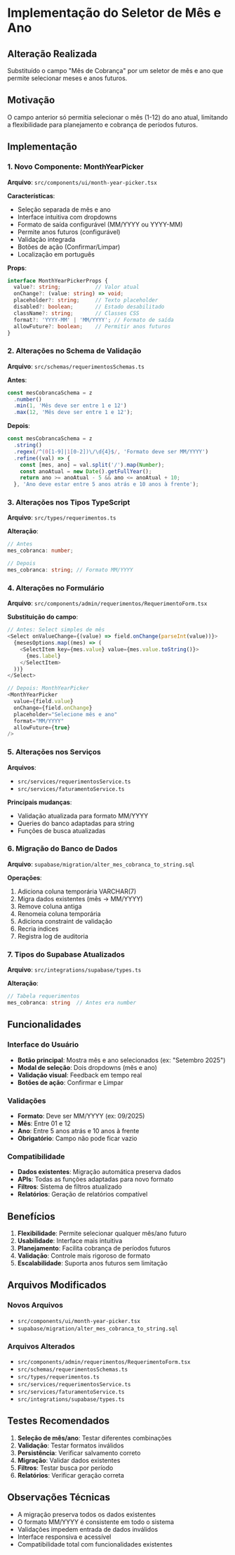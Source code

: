 # Implementação do Seletor de Mês e Ano

## Alteração Realizada

Substituído o campo "Mês de Cobrança" por um seletor de mês e ano que permite selecionar meses e anos futuros.

## Motivação

O campo anterior só permitia selecionar o mês (1-12) do ano atual, limitando a flexibilidade para planejamento e cobrança de períodos futuros.

## Implementação

### 1. Novo Componente: MonthYearPicker

**Arquivo**: `src/components/ui/month-year-picker.tsx`

**Características**:
- Seleção separada de mês e ano
- Interface intuitiva com dropdowns
- Formato de saída configurável (MM/YYYY ou YYYY-MM)
- Permite anos futuros (configurável)
- Validação integrada
- Botões de ação (Confirmar/Limpar)
- Localização em português

**Props**:
```typescript
interface MonthYearPickerProps {
  value?: string;           // Valor atual
  onChange?: (value: string) => void;
  placeholder?: string;     // Texto placeholder
  disabled?: boolean;       // Estado desabilitado
  className?: string;       // Classes CSS
  format?: 'YYYY-MM' | 'MM/YYYY'; // Formato de saída
  allowFuture?: boolean;    // Permitir anos futuros
}
```

### 2. Alterações no Schema de Validação

**Arquivo**: `src/schemas/requerimentosSchemas.ts`

**Antes**:
```typescript
const mesCobrancaSchema = z
  .number()
  .min(1, 'Mês deve ser entre 1 e 12')
  .max(12, 'Mês deve ser entre 1 e 12');
```

**Depois**:
```typescript
const mesCobrancaSchema = z
  .string()
  .regex(/^(0[1-9]|1[0-2])\/\d{4}$/, 'Formato deve ser MM/YYYY')
  .refine((val) => {
    const [mes, ano] = val.split('/').map(Number);
    const anoAtual = new Date().getFullYear();
    return ano >= anoAtual - 5 && ano <= anoAtual + 10;
  }, 'Ano deve estar entre 5 anos atrás e 10 anos à frente');
```

### 3. Alterações nos Tipos TypeScript

**Arquivo**: `src/types/requerimentos.ts`

**Alteração**:
```typescript
// Antes
mes_cobranca: number;

// Depois  
mes_cobranca: string; // Formato MM/YYYY
```

### 4. Alterações no Formulário

**Arquivo**: `src/components/admin/requerimentos/RequerimentoForm.tsx`

**Substituição do campo**:
```typescript
// Antes: Select simples de mês
<Select onValueChange={(value) => field.onChange(parseInt(value))}>
  {mesesOptions.map((mes) => (
    <SelectItem key={mes.value} value={mes.value.toString()}>
      {mes.label}
    </SelectItem>
  ))}
</Select>

// Depois: MonthYearPicker
<MonthYearPicker
  value={field.value}
  onChange={field.onChange}
  placeholder="Selecione mês e ano"
  format="MM/YYYY"
  allowFuture={true}
/>
```

### 5. Alterações nos Serviços

**Arquivos**: 
- `src/services/requerimentosService.ts`
- `src/services/faturamentoService.ts`

**Principais mudanças**:
- Validação atualizada para formato MM/YYYY
- Queries do banco adaptadas para string
- Funções de busca atualizadas

### 6. Migração do Banco de Dados

**Arquivo**: `supabase/migration/alter_mes_cobranca_to_string.sql`

**Operações**:
1. Adiciona coluna temporária VARCHAR(7)
2. Migra dados existentes (mês → MM/YYYY)
3. Remove coluna antiga
4. Renomeia coluna temporária
5. Adiciona constraint de validação
6. Recria índices
7. Registra log de auditoria

### 7. Tipos do Supabase Atualizados

**Arquivo**: `src/integrations/supabase/types.ts`

**Alteração**:
```typescript
// Tabela requerimentos
mes_cobranca: string  // Antes era number
```

## Funcionalidades

### Interface do Usuário
- **Botão principal**: Mostra mês e ano selecionados (ex: "Setembro 2025")
- **Modal de seleção**: Dois dropdowns (mês e ano)
- **Validação visual**: Feedback em tempo real
- **Botões de ação**: Confirmar e Limpar

### Validações
- **Formato**: Deve ser MM/YYYY (ex: 09/2025)
- **Mês**: Entre 01 e 12
- **Ano**: Entre 5 anos atrás e 10 anos à frente
- **Obrigatório**: Campo não pode ficar vazio

### Compatibilidade
- **Dados existentes**: Migração automática preserva dados
- **APIs**: Todas as funções adaptadas para novo formato
- **Filtros**: Sistema de filtros atualizado
- **Relatórios**: Geração de relatórios compatível

## Benefícios

1. **Flexibilidade**: Permite selecionar qualquer mês/ano futuro
2. **Usabilidade**: Interface mais intuitiva
3. **Planejamento**: Facilita cobrança de períodos futuros
4. **Validação**: Controle mais rigoroso de formato
5. **Escalabilidade**: Suporta anos futuros sem limitação

## Arquivos Modificados

### Novos Arquivos
- `src/components/ui/month-year-picker.tsx`
- `supabase/migration/alter_mes_cobranca_to_string.sql`

### Arquivos Alterados
- `src/components/admin/requerimentos/RequerimentoForm.tsx`
- `src/schemas/requerimentosSchemas.ts`
- `src/types/requerimentos.ts`
- `src/services/requerimentosService.ts`
- `src/services/faturamentoService.ts`
- `src/integrations/supabase/types.ts`

## Testes Recomendados

1. **Seleção de mês/ano**: Testar diferentes combinações
2. **Validação**: Testar formatos inválidos
3. **Persistência**: Verificar salvamento correto
4. **Migração**: Validar dados existentes
5. **Filtros**: Testar busca por período
6. **Relatórios**: Verificar geração correta

## Observações Técnicas

- A migração preserva todos os dados existentes
- O formato MM/YYYY é consistente em todo o sistema
- Validações impedem entrada de dados inválidos
- Interface responsiva e acessível
- Compatibilidade total com funcionalidades existentes